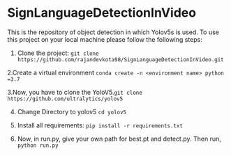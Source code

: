 # SignLanguageDetectionInVideo
This is the repository of object detection in which Yolov5s is used. To use this project on your local machine please follow the following steps:

1. Clone the project: ``git clone https://github.com/rajandevkota98/SignLanguageDetectionInVideo.git``


2.Create a virtual environment ``conda create -n <environment name> python =3.7``


3.Now, you have to clone the YoloV5.``git clone https://github.com/ultralytics/yolov5 ``


4. Change Directory to yolov5 ``cd yolov5``

5. Install all requirements: ``pip install -r requirements.txt``


6. Now, in run.py, give your own path for best.pt and detect.py. Then run,
``python run.py``

